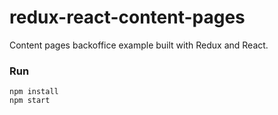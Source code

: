 # redux-react-content-pages
Content pages backoffice example built with Redux and React.

### Run
```
npm install
npm start
```

